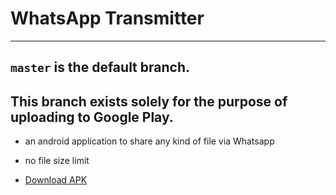 # WhatsApp Transmitter
-----

## `master` is the default branch.
## This branch exists solely for the purpose of uploading to Google Play.

- an android application to share any kind of file via Whatsapp
- no file size limit

- [Download APK](./app/app-release.apk)
